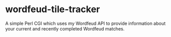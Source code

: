 wordfeud-tile-tracker
=====================

A simple Perl CGI which uses my Wordfeud API to provide information about
your current and recently completed Wordfeud matches.
